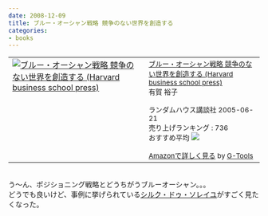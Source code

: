 ```yaml
---
date: 2008-12-09
title: ブルー・オーシャン戦略 競争のない世界を創造する
categories:
- books
---
```

<table border="0" cellpadding="5"><tbody><tr><td valign="top"><a href="http://www.amazon.co.jp/exec/obidos/ASIN/4270000708/warikiru-22/ref=nosim/" target="_blank"><img src="http://ecx.images-amazon.com/images/I/51QD4635Z6L._SL160_.jpg" alt="ブルー・オーシャン戦略 競争のない世界を創造する (Harvard business school press)" border="0" /></a></td><td valign="top"><span style="font-size:85%;"><a href="http://www.amazon.co.jp/%E3%83%96%E3%83%AB%E3%83%BC%E3%83%BB%E3%82%AA%E3%83%BC%E3%82%B7%E3%83%A3%E3%83%B3%E6%88%A6%E7%95%A5-%E7%AB%B6%E4%BA%89%E3%81%AE%E3%81%AA%E3%81%84%E4%B8%96%E7%95%8C%E3%82%92%E5%89%B5%E9%80%A0%E3%81%99%E3%82%8B-Harvard-business-school/dp/4270000708%3FSubscriptionId%3D15SMZCTB9V8NGR2TW082%26tag%3Dwarikiru-22%26linkCode%3Dxm2%26camp%3D2025%26creative%3D165953%26creativeASIN%3D4270000708" target="_blank">ブルー・オーシャン戦略 競争のない世界を創造する (Harvard business school press)</a><img src="http://www.assoc-amazon.jp/e/ir?t=warikiru-22&amp;l=ur2&amp;o=9" alt="" border="0" height="1" width="1" /><br />有賀 裕子<br /><br />ランダムハウス講談社  2005-06-21<br />売り上げランキング : 736<br />おすすめ平均  <img src="http://g-images.amazon.com/images/G/01/detail/stars-4-0.gif" /><br /><br /><a href="http://www.amazon.co.jp/%E3%83%96%E3%83%AB%E3%83%BC%E3%83%BB%E3%82%AA%E3%83%BC%E3%82%B7%E3%83%A3%E3%83%B3%E6%88%A6%E7%95%A5-%E7%AB%B6%E4%BA%89%E3%81%AE%E3%81%AA%E3%81%84%E4%B8%96%E7%95%8C%E3%82%92%E5%89%B5%E9%80%A0%E3%81%99%E3%82%8B-Harvard-business-school/dp/4270000708%3FSubscriptionId%3D15SMZCTB9V8NGR2TW082%26tag%3Dwarikiru-22%26linkCode%3Dxm2%26camp%3D2025%26creative%3D165953%26creativeASIN%3D4270000708" target="_blank">Amazonで詳しく見る</a> </span><span style="font-size:85%;">by <a href="http://www.goodpic.com/mt/aws/index.html">G-Tools</a></span></td></tr></tbody></table><br />う〜ん、ポジショニング戦略とどうちがうブルーオーシャン。。。<br />どうでも良いけど、事例に挙げられている<a href="http://www.zed.co.jp/home.php">シルク・ドゥ・ソレイユ</a>がすごく見たくなった。
